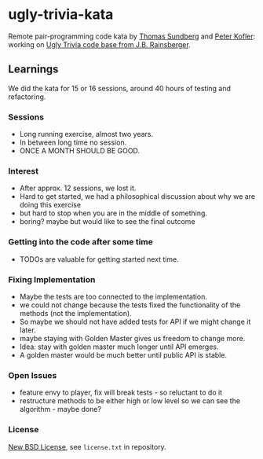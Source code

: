 ugly-trivia-kata
================

Remote pair-programming code kata by [Thomas Sundberg](https://thomassundberg.wordpress.com/)
and [Peter Kofler](http://www.code-cop.org/): working on
[Ugly Trivia code base from J.B. Rainsberger](https://github.com/jbrains/trivia).

## Learnings ##

We did the kata for 15 or 16 sessions, around 40 hours of testing and refactoring.

### Sessions ###
* Long running exercise, almost two years.
* In between long time no session.
* ONCE A MONTH SHOULD BE GOOD.

### Interest ###
* After approx. 12 sessions, we lost it.
* Hard to get started, we had a philosophical discussion about why we are doing this exercise
* but hard to stop when you are in the middle of something.
* boring? maybe but would like to see the final outcome

### Getting into the code after some time ###
* TODOs are valuable for getting started next time.

### Fixing Implementation ###
* Maybe the tests are too connected to the implementation.
* we could not change because the tests fixed the functionality of the methods (not the implementation).
* So maybe we should not have added tests for API if we might change it later.
* maybe staying with Golden Master gives us freedom to change more.
* Idea: stay with golden master much longer until API emerges.
* A golden master would be much better until public API is stable.

### Open Issues ###
* feature envy to player, fix will break tests - so reluctant to do it
* restructure methods to be either high or low level so we can see the algorithm - maybe done?

### License ###
[New BSD License](http://opensource.org/licenses/bsd-license.php), see `license.txt` in repository.




